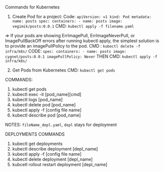 Commands for Kubernetes


1. Create Pod for a project:
Code:  `apiVersion: v1
        kind: Pod
        metadata:
            name: posts
        spec:
            containers:
                - name: posts
                  image: vegimik/posts:0.0.1`
CMD:    `kubectl apply -f filename.yaml`

=> If your pods are showing ErrImagePull, ErrImageNeverPull, or ImagePullBackOff errors after running kubectl apply, the simplest solution is to provide an imagePullPolicy to the pod.
CMD :  `kubectl delete -f infra/k8s/`
CODE:  `spec:
            containers:
                - name: posts
                  image: cygnet/posts:0.0.1
                  imagePullPolicy: Never`
THEN CMD: `kubectl apply -f infra/k8s/`

2. Get Pods from Kubernetes
CMD:    `kubectl get pods`

COMMANDS:
1. kubectl get pods
2. kubectl exec -it [pod_name][cmd]
3. kubectl logs [pod_name]
4. kubectl delete pod [pod_name]
5. kubectl apply -f [config file name]
6. kubectl describe pod [pod_name]


NOTES: `fileName_depl.yaml`, `depl` stays for deployment



DEPLOYMENTS COMMANDS

1. kubectl get deployments
2. kubectl describe deployment [depl_name]
3. kubectl apply -f [config file name]
4. kubectl delete deployment [depl_name]
5. kubcetl rollout restart deployment [depl_name]
